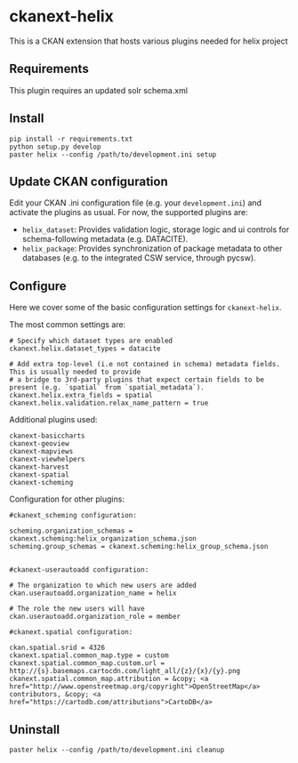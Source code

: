 ckanext-helix
====================

This is a CKAN extension that hosts various plugins needed for helix project


Requirements
-------
This plugin requires an updated solr schema.xml


Install
-------

    pip install -r requirements.txt
    python setup.py develop
    paster helix --config /path/to/development.ini setup


Update CKAN configuration
-------------------------

Edit your CKAN .ini configuration file (e.g. your `development.ini`) and activate the
plugins as usual. For now, the supported plugins are:

 * `helix_dataset`: Provides validation logic, storage logic and ui controls for schema-following metadata (e.g. DATACITE).
 * `helix_package`: Provides synchronization of package metadata to other databases (e.g. to the integrated CSW service, through pycsw).

Configure
---------

Here we cover some of the basic configuration settings for `ckanext-helix`.

The most common settings are:



    # Specify which dataset types are enabled
    ckanext.helix.dataset_types = datacite

    # Add extra top-level (i.e not contained in schema) metadata fields. This is usually needed to provide 
    # a bridge to 3rd-party plugins that expect certain fields to be present (e.g. `spatial` from `spatial_metadata`).
    ckanext.helix.extra_fields = spatial
    ckanext.helix.validation.relax_name_pattern = true

Additional plugins used:

    ckanext-basiccharts
    ckanext-geoview
    ckanext-mapviews
    ckanext-viewhelpers
    ckanext-harvest
    ckanext-spatial
    ckanext-scheming


Configuration for other plugins:

    #ckanext_scheming configuration:

    scheming.organization_schemas = ckanext.scheming:helix_organization_schema.json
    scheming.group_schemas = ckanext.scheming:helix_group_schema.json


    #ckanext-userautoadd configuration:

    # The organization to which new users are added
    ckan.userautoadd.organization_name = helix

    # The role the new users will have
    ckan.userautoadd.organization_role = member

    #ckanext.spatial configuration:

    ckan.spatial.srid = 4326
    ckanext.spatial.common_map.type = custom
    ckanext.spatial.common_map.custom.url = http://{s}.basemaps.cartocdn.com/light_all/{z}/{x}/{y}.png
    ckanext.spatial.common_map.attribution = &copy; <a href="http://www.openstreetmap.org/copyright">OpenStreetMap</a> contributors, &copy; <a href="https://cartodb.com/attributions">CartoDB</a> 



Uninstall
---------

    paster helix --config /path/to/development.ini cleanup

